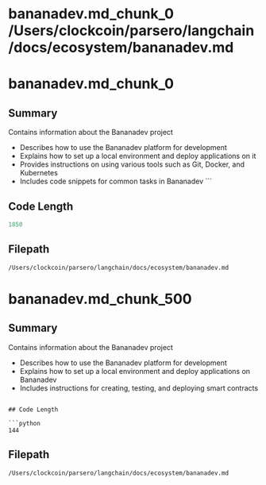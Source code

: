 # bananadev.md_chunk_0			/Users/clockcoin/parsero/langchain/docs/ecosystem/bananadev.md
# bananadev.md_chunk_0

## Summary

Contains information about the Bananadev project
 - Describes how to use the Bananadev platform for development
 - Explains how to set up a local environment and deploy applications on it 
 - Provides instructions on using various tools such as Git, Docker, and Kubernetes 
 - Includes code snippets for common tasks in Bananadev ```

## Code Length

```python
1850
```

## Filepath

```/Users/clockcoin/parsero/langchain/docs/ecosystem/bananadev.md```

# bananadev.md_chunk_500

## Summary

Contains information about the Bananadev project
 - Describes how to use the Bananadev platform for development
 - Explains how to set up a local environment and deploy applications on Bananadev
 - Includes instructions for creating, testing, and deploying smart contracts 
```

## Code Length

```python
144
```

## Filepath

```/Users/clockcoin/parsero/langchain/docs/ecosystem/bananadev.md```

